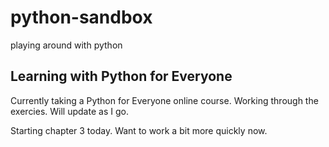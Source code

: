 # python-sandbox
playing around with python

## Learning with Python for Everyone

Currently taking a Python for Everyone online course. Working through the exercies. Will update as I go. 

Starting chapter 3 today. Want to work a bit more quickly now.
